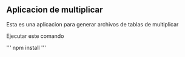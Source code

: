 ## Aplicacion de multiplicar

Esta es una aplicacion para generar archivos de tablas de multiplicar 

Ejecutar este comando

'''
npm install
'''